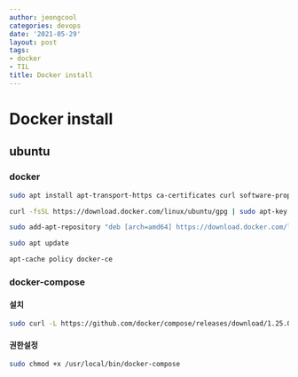 ```yaml
---
author: jeongcool
categories: devops
date: '2021-05-29'
layout: post
tags:
- docker
- TIL
title: Docker install
---
```


# Docker install
## ubuntu
### docker
```sh
sudo apt install apt-transport-https ca-certificates curl software-properties-common

curl -fsSL https://download.docker.com/linux/ubuntu/gpg | sudo apt-key add -

sudo add-apt-repository "deb [arch=amd64] https://download.docker.com/linux/ubuntu bionic stable"

sudo apt update

apt-cache policy docker-ce
```

### docker-compose
#### 설치
```sh
sudo curl -L https://github.com/docker/compose/releases/download/1.25.0-rc2/docker-compose-`uname -s`-`uname -m` -o /usr/local/bin/docker-compose
```
#### 권한설정
```sh
sudo chmod +x /usr/local/bin/docker-compose
```